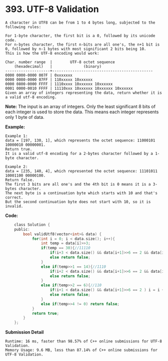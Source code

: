 # 393. UTF-8 Validation
    A character in UTF8 can be from 1 to 4 bytes long, subjected to the following rules:

    For 1-byte character, the first bit is a 0, followed by its unicode code.
    For n-bytes character, the first n-bits are all one's, the n+1 bit is 0, followed by n-1 bytes with most significant 2 bits being 10.
    This is how the UTF-8 encoding would work:

    Char. number range  |        UTF-8 octet sequence
        (hexadecimal)   |              (binary)
    --------------------+---------------------------------------------
    0000 0000-0000 007F | 0xxxxxxx
    0000 0080-0000 07FF | 110xxxxx 10xxxxxx
    0000 0800-0000 FFFF | 1110xxxx 10xxxxxx 10xxxxxx
    0001 0000-0010 FFFF | 11110xxx 10xxxxxx 10xxxxxx 10xxxxxx
    Given an array of integers representing the data, return whether it is a valid utf-8 encoding.

**Note:**
    The input is an array of integers. Only the least significant 8 bits of each integer is used to store the data. This means each integer represents only 1 byte of data.

**Example:**

    Example 1:
    data = [197, 130, 1], which represents the octet sequence: 11000101 10000010 00000001.
    Return true.
    It is a valid utf-8 encoding for a 2-bytes character followed by a 1-byte character.

    Example 2:
    data = [235, 140, 4], which represented the octet sequence: 11101011 10001100 00000100.
    Return false.
    The first 3 bits are all one's and the 4th bit is 0 means it is a 3-bytes character.
    The next byte is a continuation byte which starts with 10 and that's correct.
    But the second continuation byte does not start with 10, so it is invalid.

**Code:**
``` C
    class Solution {
    public:
        bool validUtf8(vector<int>& data) {
            for(int i = 0; i < data.size(); i++){
                int temp = data[i]>>3;
                if(temp == 30){//11110 
                    if(i+3 < data.size() && data[i+1]>>6 == 2 && data[i+2]>>6 == 2 && data[i+3]>>6 == 2) i = i + 3;
                    else return false;
                }
                else if(temp>>1 == 14){//1110
                    if(i+2 < data.size() && data[i+1]>>6 == 2 && data[i+2]>>6 == 2 ) i = i + 2;
                    else return false;
                }
                else if(temp>>2 == 6){//110
                    if(i+1 < data.size() && data[i+1]>>6 == 2 ) i = i + 1;
                    else return false;
                }
                else if(temp>>4 != 0) return false;
            }
            return true;
        }
    };

```

**Submission Detail**

    Runtime: 16 ms, faster than 98.57% of C++ online submissions for UTF-8 Validation.
    Memory Usage: 9.6 MB, less than 87.14% of C++ online submissions for UTF-8 Validation.